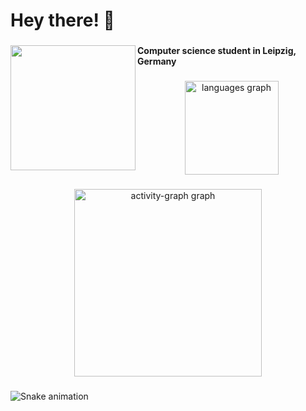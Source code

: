 <h1 align="left">Hey there! 👋</h1>

###

<img align="left" height="200" src="https://user-images.githubusercontent.com/74038190/212750155-3ceddfbd-19d3-40a3-87af-8d329c8323c4.gif"  />

###

<h4 align="left">Computer science student in Leipzig, Germany</h4>

###

<div align="center">
  <img src="https://github-readme-stats.vercel.app/api/top-langs?username=tomlonca&locale=en&hide_title=false&layout=compact&card_width=320&langs_count=5&theme=dracula&hide_border=true&order=2" height="150" alt="languages graph"  />
</div>

###

<div align="center">
  <img src="https://github-readme-activity-graph.vercel.app/graph?username=tomlonca&radius=16&theme=react&area=true&order=5" height="300" alt="activity-graph graph"  />
</div>

###

<img src="https://raw.githubusercontent.com/tomlonca/tomlonca/output/snake.svg" alt="Snake animation" />

###

